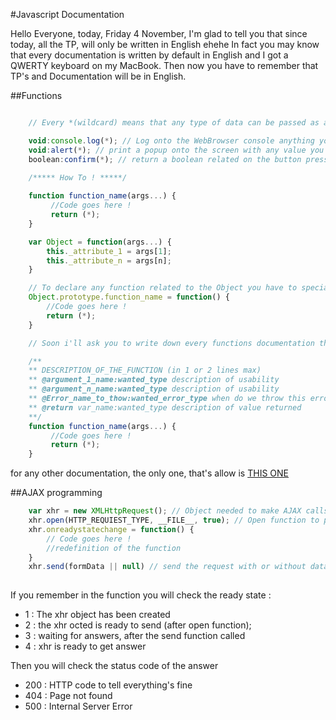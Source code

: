 #Javascript Documentation

Hello Everyone, today, Friday 4 November, I'm glad to tell you that since today, all the TP, will only be written in English ehehe
In fact you may know that every documentation is written by default in English and I got a QWERTY keyboard on my MacBook. Then now you have to remember that TP's and Documentation will be in English.

##Functions
```javascript

	// Every *(wildcard) means that any type of data can be passed as a parameter !

	void:console.log(*); // Log onto the WebBrowser console anything you want !
	void:alert(*); // print a popup onto the screen with any value you want !
	boolean:confirm(*); // return a boolean related on the button pressed on the popup
	
	/***** How To ! *****/

	function function_name(args...) {
		 //Code goes here !
		 return (*);
	}

	var Object = function(args...) {
	    this._attribute_1 = args[1];
	    this._attribute_n = args[n];
	}

	// To declare any function related to the Object you have to specialised it like that
	Object.prototype.function_name = function() {
		//Code goes here !
		return (*);
	}

	// Soon i'll ask you to write down every functions documentation then you will write that like this exemple

	/**
	** DESCRIPTION_OF_THE_FUNCTION (in 1 or 2 lines max)
	** @argument_1_name:wanted_type description of usability
	** @argument_n_name:wanted_type description of usability
	** @Error_name_to_thow:wanted_error_type when do we throw this error
	** @return var_name:wanted_type description of value returned
	**/
	function function_name(args...) {
		 //Code goes here !
		 return (*);
	}
```

for any other documentation, the only one, that's allow is [THIS ONE](http://www.w3schools.com/jsref/default.asp)

##AJAX programming
```javascript
	var xhr = new XMLHttpRequest(); // Object needed to make AJAX calls
	xhr.open(HTTP_REQUIEST_TYPE, __FILE__, true); // Open function to prepare the AJAX
	xhr.onreadystatechange = function() {
		// Code goes here !
		//redefinition of the function
	}
	xhr.send(formData || null) // send the request with or without data (in case of post call)
	
```
If you remember in the function you will check the ready state :
- 1 : The xhr object has been created
- 2 : the xhr octed is ready to send (after open function);
- 3 : waiting for answers, after the send function called
- 4 : xhr is ready to get answer

Then you will check the status code of the answer
- 200 : HTTP code to tell everything's fine
- 404 : Page not found
- 500 : Internal Server Error